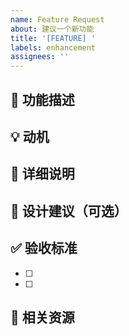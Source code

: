 ```yaml
---
name: Feature Request
about: 建议一个新功能
title: '[FEATURE] '
labels: enhancement
assignees: ''
---
```


## 🚀 功能描述
<!-- 简短描述这个功能 -->

## 💡 动机
<!-- 为什么需要这个功能？它解决什么问题？ -->

## 📖 详细说明
<!-- 详细描述这个功能应该如何工作 -->

## 🎨 设计建议（可选）
<!-- 如果有设计想法，可以在这里描述或附上图片 -->

## ✅ 验收标准
<!-- 如何判断这个功能已经成功实现？ -->
- [ ] 
- [ ] 

## 🔗 相关资源
<!-- 添加相关链接、文档或参考 -->
